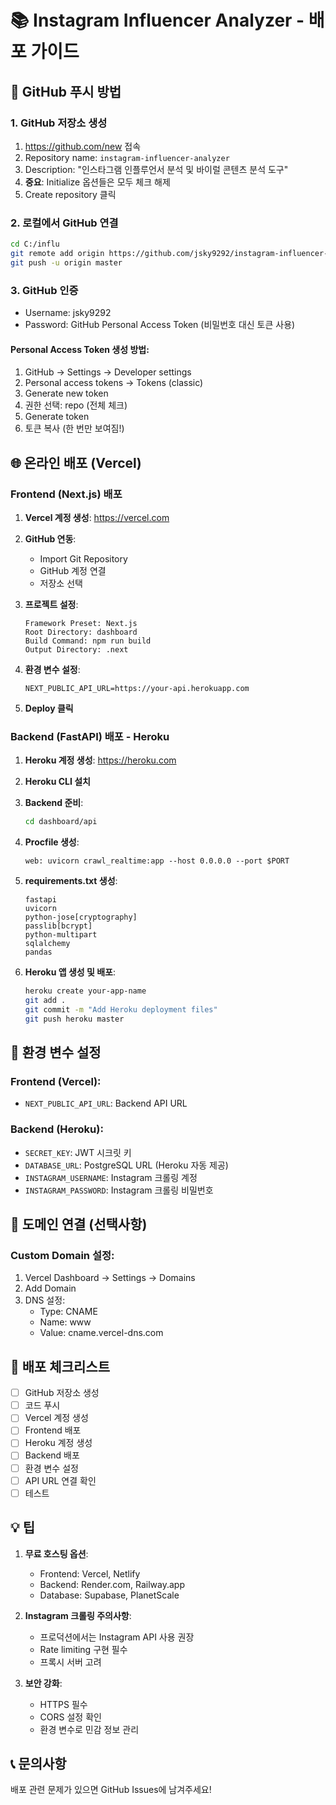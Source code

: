 # 📚 Instagram Influencer Analyzer - 배포 가이드

## 🚀 GitHub 푸시 방법

### 1. GitHub 저장소 생성
1. https://github.com/new 접속
2. Repository name: `instagram-influencer-analyzer`
3. Description: "인스타그램 인플루언서 분석 및 바이럴 콘텐츠 분석 도구"
4. **중요**: Initialize 옵션들은 모두 체크 해제
5. Create repository 클릭

### 2. 로컬에서 GitHub 연결
```bash
cd C:/influ
git remote add origin https://github.com/jsky9292/instagram-influencer-analyzer.git
git push -u origin master
```

### 3. GitHub 인증
- Username: jsky9292
- Password: GitHub Personal Access Token (비밀번호 대신 토큰 사용)
  
#### Personal Access Token 생성 방법:
1. GitHub → Settings → Developer settings
2. Personal access tokens → Tokens (classic)
3. Generate new token
4. 권한 선택: repo (전체 체크)
5. Generate token
6. 토큰 복사 (한 번만 보여짐!)

## 🌐 온라인 배포 (Vercel)

### Frontend (Next.js) 배포

1. **Vercel 계정 생성**: https://vercel.com

2. **GitHub 연동**:
   - Import Git Repository
   - GitHub 계정 연결
   - 저장소 선택

3. **프로젝트 설정**:
   ```
   Framework Preset: Next.js
   Root Directory: dashboard
   Build Command: npm run build
   Output Directory: .next
   ```

4. **환경 변수 설정**:
   ```
   NEXT_PUBLIC_API_URL=https://your-api.herokuapp.com
   ```

5. **Deploy 클릭**

### Backend (FastAPI) 배포 - Heroku

1. **Heroku 계정 생성**: https://heroku.com

2. **Heroku CLI 설치**

3. **Backend 준비**:
   ```bash
   cd dashboard/api
   ```

4. **Procfile 생성**:
   ```
   web: uvicorn crawl_realtime:app --host 0.0.0.0 --port $PORT
   ```

5. **requirements.txt 생성**:
   ```
   fastapi
   uvicorn
   python-jose[cryptography]
   passlib[bcrypt]
   python-multipart
   sqlalchemy
   pandas
   ```

6. **Heroku 앱 생성 및 배포**:
   ```bash
   heroku create your-app-name
   git add .
   git commit -m "Add Heroku deployment files"
   git push heroku master
   ```

## 🔐 환경 변수 설정

### Frontend (Vercel):
- `NEXT_PUBLIC_API_URL`: Backend API URL

### Backend (Heroku):
- `SECRET_KEY`: JWT 시크릿 키
- `DATABASE_URL`: PostgreSQL URL (Heroku 자동 제공)
- `INSTAGRAM_USERNAME`: Instagram 크롤링 계정
- `INSTAGRAM_PASSWORD`: Instagram 크롤링 비밀번호

## 📱 도메인 연결 (선택사항)

### Custom Domain 설정:
1. Vercel Dashboard → Settings → Domains
2. Add Domain
3. DNS 설정:
   - Type: CNAME
   - Name: www
   - Value: cname.vercel-dns.com

## 🎯 배포 체크리스트

- [ ] GitHub 저장소 생성
- [ ] 코드 푸시
- [ ] Vercel 계정 생성
- [ ] Frontend 배포
- [ ] Heroku 계정 생성
- [ ] Backend 배포
- [ ] 환경 변수 설정
- [ ] API URL 연결 확인
- [ ] 테스트

## 💡 팁

1. **무료 호스팅 옵션**:
   - Frontend: Vercel, Netlify
   - Backend: Render.com, Railway.app
   - Database: Supabase, PlanetScale

2. **Instagram 크롤링 주의사항**:
   - 프로덕션에서는 Instagram API 사용 권장
   - Rate limiting 구현 필수
   - 프록시 서버 고려

3. **보안 강화**:
   - HTTPS 필수
   - CORS 설정 확인
   - 환경 변수로 민감 정보 관리

## 📞 문의사항

배포 관련 문제가 있으면 GitHub Issues에 남겨주세요!